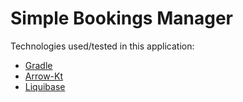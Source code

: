 # Simple Bookings Manager

Technologies used/tested in this application:
* [Gradle](https://gradle.org/)
* [Arrow-Kt](https://arrow-kt.io)
* [Liquibase](https://www.liquibase.com/)
